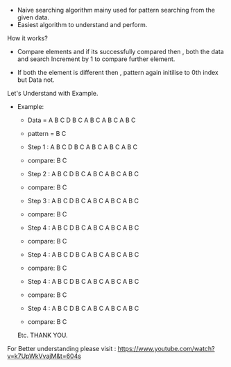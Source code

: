 
- Naive searching algorithm mainy used for pattern searching from the given data.
- Easiest algorithm to understand and perform.

How it works?
- Compare elements and if its successfully compared then ,
  both the data and search Increment by 1 to compare further element.
  
- If both the element is different then ,
  pattern again initilise to 0th index but Data not.

Let's Understand with Example.
- Example: 
	
	- Data    = A B C D B C A B C A B C A B C
	- pattern = B C
	
	- Step 1 : A B C D B C A B C A B C A B C
	- compare:   B C
	
	- Step 2 : A B C D B C A B C A B C A B C
	- compare:     B C  

	- Step 3 : A B C D B C A B C A B C A B C
	- compare:       B C

	- Step 4 : A B C D B C A B C A B C A B C
	- compare:         B C
	
	- Step 4 : A B C D B C A B C A B C A B C
	- compare:           B C
	
	- Step 4 : A B C D B C A B C A B C A B C
	- compare:             B C
	
	- Step 4 : A B C D B C A B C A B C A B C
	- compare:               B C

	Etc.
THANK YOU.

For Better understanding please visit :
	https://www.youtube.com/watch?v=k7UpWkVvajM&t=604s

